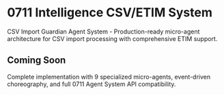 # 0711 Intelligence CSV/ETIM System

CSV Import Guardian Agent System - Production-ready micro-agent architecture for CSV import processing with comprehensive ETIM support.

## Coming Soon

Complete implementation with 9 specialized micro-agents, event-driven choreography, and full 0711 Agent System API compatibility.